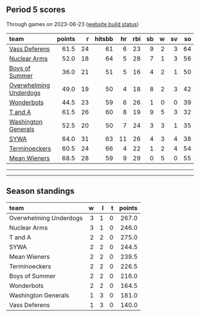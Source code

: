 

## Period 5 scores

Through games on 2023-06-23 ([website build status](https://github.com/brian-bot/pl-site/actions))


|team                   | points|  r| hitsbb| hr| rbi| sb|  w| sv| so|   era|  whip|
|:----------------------|------:|--:|------:|--:|---:|--:|--:|--:|--:|-----:|-----:|
|[Vass Deferens](./vassdeferens)|   61.5| 24|     61|  6|  23|  9|  2|  3| 64| 3.904| 1.283|
|[Nuclear Arms](./nucleararms)|   52.0| 18|     64|  5|  28|  7|  1|  3| 56| 4.790| 1.161|
|[Boys of Summer](./boysofsummer)|   36.0| 21|     51|  5|  16|  4|  2|  1| 50| 3.965| 1.301|
|[Overwhelming Underdogs](./overwhelmingunderdogs)|   49.0| 19|     50|  4|  18|  8|  2|  3| 42| 1.312| 0.896|
|[Wonderbots](./wonderbots)|   44.5| 23|     59|  6|  26|  1|  0|  0| 39| 2.109| 0.984|
|[T and A](./tanda)     |   61.5| 26|     60|  8|  19|  9|  5|  3| 32| 3.425| 1.119|
|[Washington Generals](./washingtongenerals)|   52.5| 20|     50|  7|  24|  3|  3|  1| 35| 1.783| 0.821|
|[SYWA](./sywa)         |   64.0| 31|     63| 11|  26|  4|  3|  4| 38| 4.714| 1.310|
|[Terminoeckers](./terminoeckers)|   60.5| 24|     66|  4|  22|  1|  2|  4| 54| 3.000| 0.843|
|[Mean Wieners](./meanwieners)|   68.5| 28|     59|  9|  29|  0|  5|  0| 55| 1.664| 0.904|

* * *
* * *

## Season standings


|team                   |  w|  l|  t| points|
|:----------------------|--:|--:|--:|------:|
|Overwhelming Underdogs |  3|  1|  0|  267.0|
|Nuclear Arms           |  3|  1|  0|  246.0|
|T and A                |  2|  2|  0|  275.0|
|SYWA                   |  2|  2|  0|  244.5|
|Mean Wieners           |  2|  2|  0|  239.5|
|Terminoeckers          |  2|  2|  0|  226.5|
|Boys of Summer         |  2|  2|  0|  216.0|
|Wonderbots             |  2|  2|  0|  164.5|
|Washington Generals    |  1|  3|  0|  181.0|
|Vass Deferens          |  1|  3|  0|  140.0|


